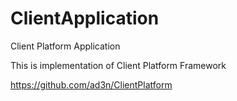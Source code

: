# ClientApplication
Client Platform Application

This is implementation of Client Platform Framework

https://github.com/ad3n/ClientPlatform
